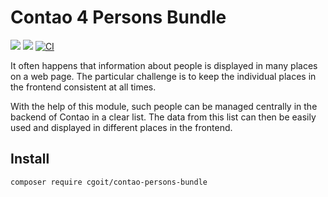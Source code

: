 # Contao 4 Persons Bundle

[![](https://img.shields.io/packagist/v/cgoit/contao-persons-bundle.svg)](https://packagist.org/packages/cgoit/contao-persons-bundle)
[![](https://img.shields.io/packagist/dt/cgoit/contao-persons-bundle.svg)](https://packagist.org/packages/cgoit/contao-persons-bundle)
[![CI](https://github.com/cgoIT/contao-persons-bundle/actions/workflows/ci.yml/badge.svg)](https://github.com/cgoIT/contao-persons-bundle/actions/workflows/ci.yml)

It often happens that information about people is displayed in many places on a web page. The particular challenge is to keep the individual places in the frontend consistent at all times.

With the help of this module, such people can be managed centrally in the backend of Contao in a clear list. The data from this list can then be easily used and displayed in different places in the frontend.

## Install

```bash
composer require cgoit/contao-persons-bundle
```
